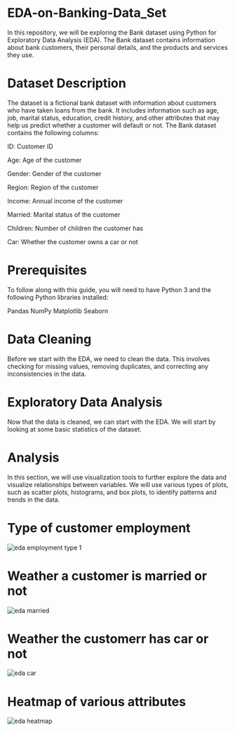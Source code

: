 # EDA-on-Banking-Data_Set
In this repository, we will be exploring the Bank dataset using Python for Exploratory Data Analysis (EDA). The Bank dataset contains information about bank customers, their personal details, and the products and services they use.

# Dataset Description

The dataset is a fictional bank dataset with information about customers who have taken loans from the bank. It includes information such as age, job, marital status, education, credit history, and other attributes that may help us predict whether a customer will default or not.
The Bank dataset contains the following columns:

ID: Customer ID

Age: Age of the customer

Gender: Gender of the customer

Region: Region of the customer

Income: Annual income of the customer

Married: Marital status of the customer

Children: Number of children the customer has

Car: Whether the customer owns a car or not

# Prerequisites
To follow along with this guide, you will need to have Python 3 and the following Python libraries installed:

Pandas
NumPy
Matplotlib
Seaborn

# Data Cleaning
Before we start with the EDA, we need to clean the data. This involves checking for missing values, removing duplicates, and correcting any inconsistencies in the data.

# Exploratory Data Analysis
Now that the data is cleaned, we can start with the EDA. We will start by looking at some basic statistics of the dataset.

# Analysis
In this section, we will use visualization tools to further explore the data and visualize relationships between variables. 
We will use various types of plots, such as scatter plots, histograms, and box plots, to identify patterns and trends in the data.

# Type of customer employment

![eda employment type 1](https://user-images.githubusercontent.com/113959612/226982692-c7fa39ba-8990-4b26-84b2-1091c768c7c9.png)

# Weather a customer is married or not

![eda married](https://user-images.githubusercontent.com/113959612/226982774-88fb89ab-f562-48c4-b45c-3e907959893e.png)

# Weather the customerr has car or not

![eda car](https://user-images.githubusercontent.com/113959612/226982839-58d569a2-ca84-4eaa-a140-2d38870b333b.png)

# Heatmap of various attributes
![eda heatmap](https://user-images.githubusercontent.com/113959612/226982939-db44d4d7-31b7-4823-8949-2d6a18a9e32c.png)
